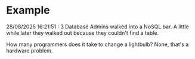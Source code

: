 # Example

<!-- replace-with-date starts -->
28/08/2025 16:21:51 : 3 Database Admins walked into a NoSQL bar. A little while later they walked out because they couldn't find a table.
<!-- replace-with-date ends -->

<!-- replace-with-joke starts -->
How many programmers does it take to change a lightbulb? None, that's a hardware problem.
<!-- replace-with-joke ends -->